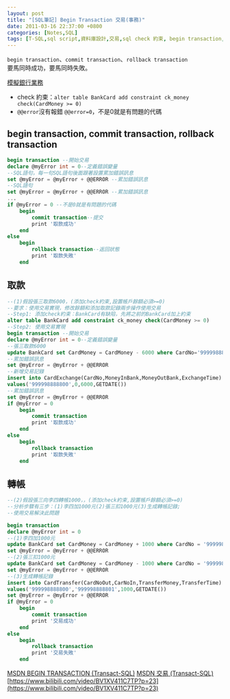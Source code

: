 ```yaml
---
layout: post
title: "[SQL筆記] Begin Transaction 交易(事務)"
date: 2011-03-16 22:37:00 +0800
categories: [Notes,SQL]
tags: [T-SQL,sql script,資料庫設計,交易,sql check 約束, begin transaction, commit transaction,rollback transaction]
---
```


`begin transaction`、`commit transaction`、`rollback transaction`   
要馬同時成功，要馬同時失敗。    

[模擬銀行業務](https://riivalin.github.io/posts/2011/03/sql-17/)

- check 約束：`alter table BankCard add constraint ck_money check(CardMoney >= 0)`
- `@@error`沒有報錯 `@@error=0`，不是0就是有問題的代碼

## begin transaction, commit transaction, rollback transaction

```sql
begin transaction --開始交易
declare @myError int = 0--定義錯誤變量
--SQL語句，每一句SQL語句後面跟著設置累加錯誤訊息
set @myError = @myError + @@ERROR --累加錯誤訊息
--SQL語句
set @myError = @myError + @@ERROR --累加錯誤訊息
...
if @myError = 0 --不是0就是有問題的代碼
    begin
        commit transaction--提交
        print '取款成功'
    end
else
    begin
        rollback transaction--返回狀態
        print '取款失敗'
    end
```

## 取款


```sql
--(1)假設張三取款6000，(添加check約束,設置帳戶餘額必須>=0)
--要求：使用交易實現，修改餘額和添加取款記錄兩步操作使用交易
--Step1: 添加check約束：BankCard有缺陷，先將之前的BankCard加上約束
alter table BankCard add constraint ck_money check(CardMoney >= 0)
--Step2: 使用交易實現
begin transaction --開始交易
declare @myError int = 0--定義錯誤變量
--張三取款6000
update BankCard set CardMoney = CardMoney - 6000 where CardNo='999998888800'
--累加錯誤訊息
set @myError = @myError + @@ERROR 
--新增交易記錄
insert into CardExchange(CardNo,MoneyInBank,MoneyOutBank,ExchangeTime)
values('999998888800',0,6000,GETDATE())
--累加錯誤訊息
set @myError = @myError + @@ERROR
if @myError = 0
    begin
        commit transaction
        print '取款成功'
    end
else
    begin
        rollback transaction
        print '取款失敗'
    end
```

## 轉帳

```sql
--(2)假設張三向李四轉帳1000，，(添加check約束,設置帳戶餘額必須>=0)
--分析步驟有三步：(1)李四加1000元(2)張三扣1000元(3)生成轉帳記錄;
--使用交易解決此問題

begin transaction
declare @myError int = 0
--(1)李四加1000元
update BankCard set CardMoney = CardMoney + 1000 where CardNo = '999998888801'
set @myError = @myError + @@ERROR
--(2)張三扣1000元
update BankCard set CardMoney = CardMoney - 1000 where CardNo = '999998888800'
set @myError = @myError + @@ERROR
--(3)生成轉帳記錄
insert into CardTransfer(CardNoOut,CarNoIn,TransferMoney,TransferTime)
values('999998888800','999998888801',1000,GETDATE())
set @myError = @myError + @@ERROR
if @myError = 0
    begin
        commit transaction
        print '交易成功'
    end
else
    begin
        rollback transaction
        print '交易失敗'
    end
```

[MSDN BEGIN TRANSACTION (Transact-SQL)](https://learn.microsoft.com/zh-tw/sql/t-sql/language-elements/begin-transaction-transact-sql?view=sql-server-ver16) 
[MSDN 交易 (Transact-SQL)](https://learn.microsoft.com/zh-tw/sql/t-sql/language-elements/transactions-transact-sql?view=sql-server-ver16)   
[https://www.bilibili.com/video/BV1XV411C7TP?p=23](https://www.bilibili.com/video/BV1XV411C7TP?p=23)